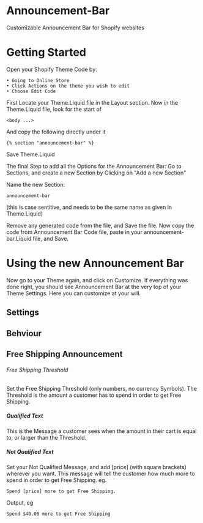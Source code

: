 # Announcement-Bar
Customizable Announcement Bar for Shopify websites

# Getting Started

Open your Shopify Theme Code by:

    • Going to Online Store
    • Click Actions on the theme you wish to edit
    • Choose Edit Code

First Locate your Theme.Liquid file in the Layout section.
Now in the Theme.Liquid file, look for the start of

    <body ...>

And copy the following directly under it
  
    {% section "announcement-bar" %}
  
Save Theme.Liquid


The final Step to add all the Options for the Announcement Bar:
Go to Sections, and create a new Section by Clicking on "Add a new Section"

Name the new Section:

    announcement-bar

(this is case sentitive, and needs to be the same name as given in Theme.Liquid)


Remove any generated code from the file, and Save the file.
Now copy the code from Announcement Bar Code file, paste in your announcement-bar.Liquid file, and Save.

# Using the new Announcement Bar

Now go to your Theme again, and click on Customize.
If everything was done right, you should see Announcement Bar at the very top of your Theme Settings.
Here you can customize at your will.

## Settings
## Behviour



## Free Shipping Announcement

###### Free Shipping Threshold
Set the Free Shipping Threshold (only numbers, no currency Symbols).
The Threshold is the amount a customer has to spend in order to get Free Shipping.

##### Qualified Text
This is the Message a customer sees when the amount in their cart is equal to, or larger than the Threshold.

##### Not Qualified Text
Set your Not Qualified Message, and add [price] (with square brackets) wherever you want.
This message will tell the customer how much more to spend in order to get Free Shipping.
eg.

    Spend [price] more to get Free Shipping.

Output, eg

    Spend $40.00 more to get Free Shipping
